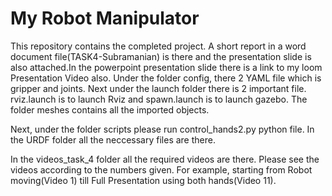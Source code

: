 # My Robot Manipulator

This repository contains the completed project. A short report in a word document file(TASK4-Subramanian) is there and the presentation slide is also attached.In the powerpoint presentation slide there is a link to my loom Presentation Video also. Under the folder config, there 2 YAML file which is gripper and joints. Next under the launch folder there is 2 important file. rviz.launch is to launch Rviz and spawn.launch is to launch gazebo. The folder meshes contains all the imported objects. 

Next, under the folder scripts please run control_hands2.py python file. In the URDF folder all the neccessary files are there.

In the videos_task_4 folder all the required videos are there. Please see the videos according to the numbers given. For example, starting from Robot moving(Video 1) till Full Presentation using both hands(Video 11). 
